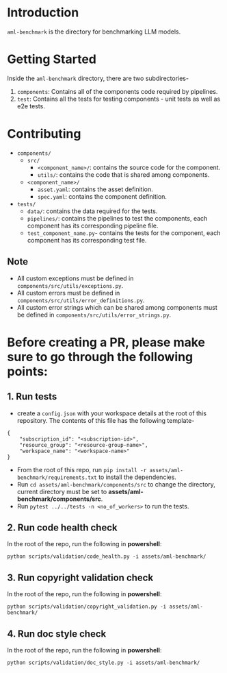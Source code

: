 # Introduction 
`aml-benchmark` is the directory for benchmarking LLM models.

# Getting Started
Inside the `aml-benchmark` directory, there are two subdirectories-
1. `components`: Contains all of the components code required by pipelines.
2. `test`: Contains all the tests for testing components - unit tests as well as e2e tests.

# Contributing
* `components/`
    * `src/`
        * `<component_name>/`: contains the source code for the component.
        * `utils/`: contains the code that is shared among components.
    * `<component_name>/`
        * `asset.yaml`: contains the asset definition.
        * `spec.yaml`: contains the component definition.
* `tests/`
    * `data/`: contains the data required for the tests.
    * `pipelines/`: contains the pipelines to test the components, each component has its corresponding pipeline file.
    * `test_component_name.py`- contains the tests for the component, each component has its corresponding test file.

## Note
- All custom exceptions must be defined in `components/src/utils/exceptions.py`.
- All custom errors must be defined in `components/src/utils/error_definitions.py`.
- All custom error strings which can be shared among components must be defined in `components/src/utils/error_strings.py`.

# Before creating a PR, please make sure to go through the following points:

## 1. Run tests
* create a `config.json` with your workspace details at the root of this repository. The contents of this file has the following template-
```
{
    "subscription_id": "<subscription-id>",
    "resource_group": "<resource-group-name>",
    "workspace_name": "<workspace-name>"
}
```
* From the root of this repo, run `pip install -r assets/aml-benchmark/requirements.txt` to install the dependencies.
* Run `cd assets/aml-benchmark/components/src` to change the directory, current directory must be set to **assets/aml-benchmark/components/src**.
* Run `pytest ../../tests -n <no_of_workers>` to run the tests.

## 2. Run code health check
In the root of the repo, run the following in **powershell**:
```
python scripts/validation/code_health.py -i assets/aml-benchmark/
```

## 3. Run copyright validation check
In the root of the repo, run the following in **powershell**:
```
python scripts/validation/copyright_validation.py -i assets/aml-benchmark/
```

## 4. Run doc style check
In the root of the repo, run the following in **powershell**:
```
python scripts/validation/doc_style.py -i assets/aml-benchmark/
```